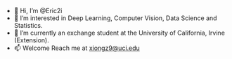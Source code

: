 - 👋 Hi, I’m @Eric2i
- 👀 I’m interested in Deep Learning, Computer Vision, Data Science and Statistics.
- 🌱 I’m currently an exchange student at the University of California, Irvine (Extension).
- 📫 Welcome Reach me at xiongz9@uci.edu

<!---
Eric2i/Eric2i is a ✨ special ✨ repository because its `README.md` (this file) appears on your GitHub profile.
You can click the Preview link to take a look at your changes.
--->

